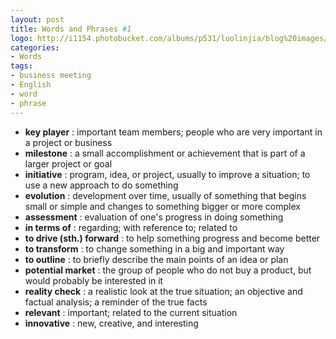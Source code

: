 ```yaml
---
layout: post
title: Words and Phrases #1
logo: http://i1154.photobucket.com/albums/p531/luolinjia/blog%20images/words_zps91a7cea6.jpg
categories:
- Words
tags:
- business meeting
- English
- word
- phrase
---
```


- **key player** : important team members; people who are very important in a project or business
- **milestone** : a small accomplishment or achievement that is part of a larger project or goal
- **initiative** : program, idea, or project, usually to improve a situation; to use a new approach to do something
- **evolution** : development over time, usually of something that begins small or simple and changes to something bigger or more complex
- **assessment** : evaluation of one's progress in doing something
- **in terms of** : regarding; with reference to; related to
- **to drive (sth.) forward** : to help something progress and become better
- **to transform** : to change something in a big and important way
- **to outline** : to briefly describe the main points of an idea or plan
- **potential market** : the group of people who do not buy a product, but would probably be interested in it
- **reality check** : a realistic look at the true situation; an objective and factual analysis; a reminder of the true facts
- **relevant** : important; related to the current situation
- **innovative** : new, creative, and interesting
